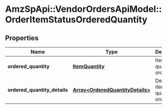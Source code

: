 # AmzSpApi::VendorOrdersApiModel::OrderItemStatusOrderedQuantity

## Properties
Name | Type | Description | Notes
------------ | ------------- | ------------- | -------------
**ordered_quantity** | [**ItemQuantity**](ItemQuantity.md) | Item quantity ordered. | [optional] 
**ordered_quantity_details** | [**Array&lt;OrderedQuantityDetails&gt;**](OrderedQuantityDetails.md) | Details of item quantity ordered. | [optional] 


